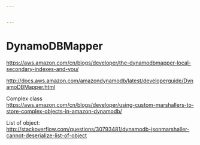 ```yaml
---


---
```


<h1 id="dynamodbmapper">DynamoDBMapper</h1>
<p><a href="https://aws.amazon.com/cn/blogs/developer/the-dynamodbmapper-local-secondary-indexes-and-you/">https://aws.amazon.com/cn/blogs/developer/the-dynamodbmapper-local-secondary-indexes-and-you/</a></p>
<p><a href="http://docs.aws.amazon.com/amazondynamodb/latest/developerguide/DynamoDBMapper.html">http://docs.aws.amazon.com/amazondynamodb/latest/developerguide/DynamoDBMapper.html</a></p>
<p>Complex class<br>
<a href="https://aws.amazon.com/cn/blogs/developer/using-custom-marshallers-to-store-complex-objects-in-amazon-dynamodb/">https://aws.amazon.com/cn/blogs/developer/using-custom-marshallers-to-store-complex-objects-in-amazon-dynamodb/</a></p>
<p>List of object:<br>
<a href="http://stackoverflow.com/questions/30793481/dynamodb-jsonmarshaller-cannot-deserialize-list-of-object">http://stackoverflow.com/questions/30793481/dynamodb-jsonmarshaller-cannot-deserialize-list-of-object</a></p>


